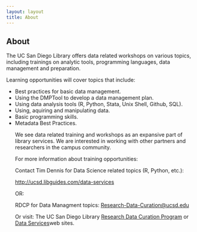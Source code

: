 ```yaml
---
layout: layout
title: About
---
```


<!-- You can edit this whole page, remove it, or use it as basis for any non-post pages you have. -->
<section class="content">
  <h1>About</h1>

  <p>The UC San Diego Library offers data related workshops on various topics, including trainings on analytic tools, programming languages, data management and preparation.</p> 


Learning opportunities will cover topics that include:

<ul>
<li>Best practices for basic data management.</li>
<li>Using the DMPTool to develop a data management plan.</li>
<li>Using data analysis tools (R, Python, Stata, Unix Shell, Github, SQL). </li>
<li>Using, aquiring and manipulating data. </li>
<li>Basic programming skills.</li>
<li>Metadata Best Practices.</li>

<p>We see data related training and workshops as an expansive part of library services.  We are interested in working with other partners and researchers in the campus community.</p>


For more information about training opportunities:

Contact Tim Dennis for Data Science related topics (R, Python, etc.): 

<a href="http://ucsd.libguides.com/data-services">http://ucsd.libguides.com/data-services</a>

OR: 

RDCP for Data Managment topics: [Research-Data-Curation@ucsd.edu](mailto:research-data-curation@ucsd.edu) 

Or visit: The UC San Diego Library [Research Data Curation Program](http://lib.ucsd.edu/rdcp) or <a href="http://ucsd.libguides.com/data-services">Data Services</a>web sites.



</section>

